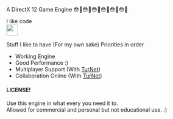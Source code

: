 A DirectX 12 Game Engine 😳🥺😳🥺😳🥺😳🥺😳🥺😳🥺

I like code <br>
<img src="https://i.imgur.com/kzxmw7J.png" height="30px">

Stuff I like to have (For my own sake) Priorities in order
- Working Engine
- Good Performance :)
- Multiplayer Support (With [TurNet](https://github.com/Maikatura/TurNet))
- Collaboration Online (With [TurNet](https://github.com/Maikatura/TurNet))

#### LICENSE! <br>
Use this engine in what every you need it to. <br>
Allowed for commercial and personal but not educational use.
:)
